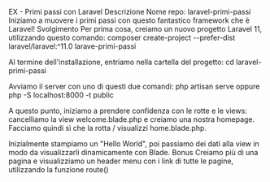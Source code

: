 EX - Primi passi con Laravel
Descrizione
Nome repo: laravel-primi-passi
Iniziamo a muovere i primi passi con questo fantastico framework che è Laravel!
Svolgimento
Per prima cosa, creiamo un nuovo progetto Laravel 11, utilizzando questo comando:
composer create-project --prefer-dist laravel/laravel:^11.0 larave-primi-passi

Al termine dell'installazione, entriamo nella cartella del progetto:
cd laravel-primi-passi

Avviamo il server con uno di questi due comandi:
php artisan serve oppure php -S localhost:8000 -t public

A questo punto, iniziamo a prendere confidenza con le rotte e le views: cancelliamo la view welcome.blade.php e creiamo una nostra homepage. Facciamo quindi sì che la rotta / visualizzi home.blade.php.

Inizialmente stampiamo un "Hello World", poi passiamo dei dati alla view in modo da visualizzarli dinamicamente con Blade.
Bonus 
Creiamo più di una pagina e visualizziamo un header menu con i link di tutte le pagine, utilizzando la funzione route()